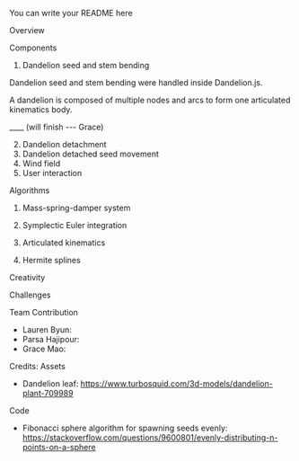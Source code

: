 You can write your README here

Overview

Components
1. Dandelion seed and stem bending

Dandelion seed and stem bending were handled inside Dandelion.js. 

A dandelion is composed of multiple nodes and arcs to form one articulated kinematics body. 

____ (will finish --- Grace)

2. Dandelion detachment
3. Dandelion detached seed movement
4. Wind field
5. User interaction

Algorithms
1. Mass-spring-damper system



2. Symplectic Euler integration



3. Articulated kinematics



4. Hermite splines



Creativity

Challenges

Team Contribution
- Lauren Byun:
- Parsa Hajipour:
- Grace Mao: 

Credits:
Assets
- Dandelion leaf: https://www.turbosquid.com/3d-models/dandelion-plant-709989

Code
- Fibonacci sphere algorithm for spawning seeds evenly: https://stackoverflow.com/questions/9600801/evenly-distributing-n-points-on-a-sphere